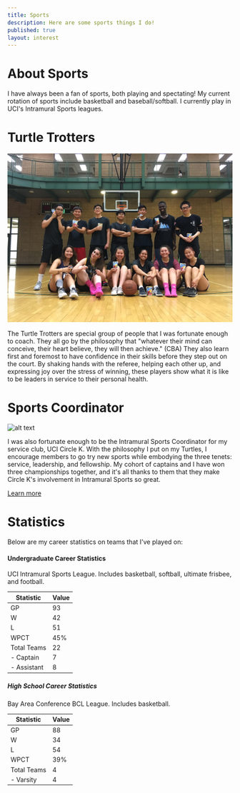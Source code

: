 ```yaml
---
title: Sports
description: Here are some sports things I do!
published: true
layout: interest
---
```


# About Sports
I have always been a fan of sports, both playing and spectating! 
My current rotation of sports include basketball and baseball/softball.
I currently play in UCI's Intramural Sports leagues.

# Turtle Trotters

![alt text](/img/sportsIMTurtle.jpg "Turtle")

The Turtle Trotters are special group of people that I was fortunate enough to coach.
They all go by the philosophy that "whatever their mind can conceive, their heart believe,
they will then achieve." (CBA) They also learn first and foremost to have confidence
in their skills before they step out on the court. By shaking hands with the referee,
helping each other up, and expressing joy over the stress of winning, these players
show what it is like to be leaders in service to their personal health. 

# Sports Coordinator

![alt text](/img/sportsIMCapts.JPG "Captains")


I was also fortunate enough to be the Intramural Sports Coordinator for my service club, 
UCI Circle K. With the philosophy I put on my Turtles, I encourage members to go try new sports
while embodying the three tenets: service, leadership, and fellowship. My cohort of captains
and I have won three championships together, and it's all thanks to them that they make
Circle K's involvement in Intramural Sports so great.

<a href="http://www.ucicirclek.com/im/" target="_blank">Learn more</a>

# Statistics
Below are my career statistics on teams that I've played on:

#### Undergraduate Career Statistics
UCI Intramural Sports League. Includes basketball, softball, ultimate frisbee, and football.

| Statistic | Value |
| ---|:-------------|
| GP | 93 |
| W  | 42 |
| L  | 51 |
| WPCT | 45% |
| Total Teams | 22 |
| - Captain | 7 |
| - Assistant | 8 | 

##### High School Career Statistics
Bay Area Conference BCL League. Includes basketball.

| Statistic | Value |
| ---|:-------------|
| GP | 88 |
| W  | 34 |
| L  | 54 |
| WPCT | 39% |
| Total Teams | 4 |
| - Varsity | 4 |